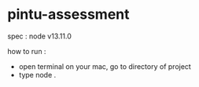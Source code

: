 # pintu-assessment

spec  : node v13.11.0

how to run : 
- open terminal on your mac, go to directory of project  
- type node . 
